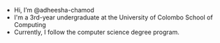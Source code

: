 - Hi, I’m @adheesha-chamod
- I'm a 3rd-year undergraduate at the University of Colombo School of Computing 
- Currently, I follow the computer science degree program.

<!---
adheesha-chamod/adheesha-chamod is a ✨ special ✨ repository because its `README.md` (this file) appears on your GitHub profile.
You can click the Preview link to take a look at your changes.
--->
